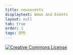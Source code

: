 ```yaml
---
title: newsevents
displaytext: News and Events
layout: null
tab: true
order: 1
tags: DPD
---
```

[![Creative Commons License](https://licensebuttons.net/l/by-sa/4.0/88x31.png)](https://creativecommons.org/licenses/by-sa/4.0/ "CC BY-SA 4.0")
